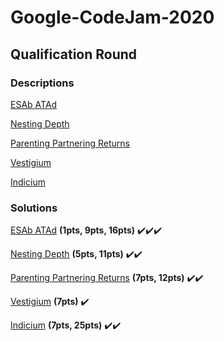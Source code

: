 # Google-CodeJam-2020


## Qualification Round
 
### Descriptions
 [ESAb ATAd](https://github.com/Kite1717/Google-CodeJam-2020/blob/master/Qualification%20Round/Descriptions/ESAb%20ATAd.txt)
 
 [Nesting Depth](https://github.com/Kite1717/Google-CodeJam-2020/blob/master/Qualification%20Round/Descriptions/Nesting%20Depth.txt) 
 
 [Parenting Partnering Returns](https://github.com/Kite1717/Google-CodeJam-2020/blob/master/Qualification%20Round/Descriptions/Parenting%20Partnering%20Returns.txt)
 
 [Vestigium](https://github.com/Kite1717/Google-CodeJam-2020/blob/master/Qualification%20Round/Descriptions/Vestigium.txt) 
 
 [Indicium](https://github.com/Kite1717/Google-CodeJam-2020/blob/master/Qualification%20Round/Descriptions/Indicium.txt) 

### Solutions
[ESAb ATAd](https://github.com/Kite1717/Google-CodeJam-2020/blob/master/Qualification%20Round/Solutions/ESAb%20ATAd.cpp) **(1pts, 9pts, 16pts)** ✔️✔️✔️
 
 [Nesting Depth](https://github.com/Kite1717/Google-CodeJam-2020/blob/master/Qualification%20Round/Solutions/CodeJam/src/com/codeJam/NestingDepth.java) **(5pts, 11pts)** ✔️✔️
 
 [Parenting Partnering Returns](https://github.com/Kite1717/Google-CodeJam-2020/blob/master/Qualification%20Round/Solutions/CodeJam/src/com/codeJam/Parenting_Partnering_Returns.java) **(7pts, 12pts)** ✔️✔️
 
 [Vestigium](https://github.com/Kite1717/Google-CodeJam-2020/blob/master/Qualification%20Round/Solutions/CodeJam/src/com/codeJam/Vestigium.java) **(7pts)** ✔️
 
 [Indicium](https://github.com/Kite1717/Google-CodeJam-2020/blob/master/Qualification%20Round/Solutions/CodeJam/src/com/codeJam/Indicium.java) **(7pts, 25pts)** ✔️✔️

